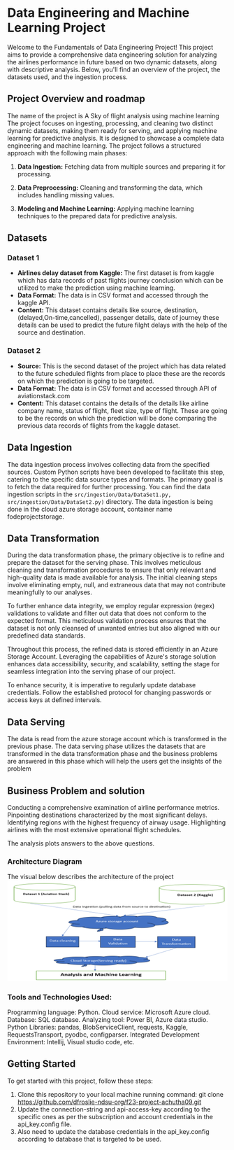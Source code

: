 # Data Engineering and Machine Learning Project

Welcome to the 
Fundamentals of Data Engineering Project! This project aims to provide a comprehensive data engineering solution for analyzing the airlines performance in future based on two dynamic datasets, 
along with descriptive analysis. Below, you'll find an overview of the project, the datasets used, and the ingestion process.

## Project Overview and roadmap
The name of the project is A Sky of flight analysis using machine learning
The project focuses on ingesting, processing, and cleaning two distinct dynamic datasets, making them ready for serving, and applying machine learning for predictive analysis. It is designed to showcase a complete data engineering and machine learning. The project follows a structured approach with the following main phases:

1. **Data Ingestion:** Fetching data from multiple sources and preparing it for processing.

2. **Data Preprocessing:** Cleaning and transforming the data, which includes handling missing values.

3. **Modeling and Machine Learning:** Applying machine learning techniques to the prepared data for predictive analysis.

## Datasets

### Dataset 1

- **Airlines delay dataset from Kaggle:** The first dataset is from kaggle which has data records of past flights journey conclusion which can be utilized to make the prediction using machine learning.
- **Data Format:** The data is in CSV format and accessed through the kaggle API.
- **Content:** This dataset contains details like source, destination, (delayed,On-time,cancelled), passenger details, date of journey these details can be used to predict the future filght delays with the help of the source and destination.

### Dataset 2

- **Source:** This is the second dataset of the project which has data related to the future scheduled flights from place to place these are the records on which the prediction is going to be targeted.
- **Data Format:** The data is in CSV format and accessed through API of aviationstack.com
- **Content:** This dataset contains the details of  the details like airline company name, status of flight, fleet size, type of flight. These are going to be the records on which the prediction will be done comparing the previous data records of flights from the kaggle dataset.   

## Data Ingestion

The data ingestion process involves collecting data from the specified sources. Custom Python scripts have been developed to facilitate this step, catering to the specific data source types and formats. The primary goal is to fetch the data required for further processing. You can find the data ingestion scripts in the `src/ingestion/Data/DataSet1.py, src/ingestion/Data/DataSet2.py)` directory. The data ingestion is being done in the cloud azure storage account, container name fodeprojectstorage.

## Data Transformation

During the data transformation phase, the primary objective is to refine and prepare the dataset for the serving phase. This involves meticulous cleaning and transformation procedures to ensure that only relevant and high-quality data is made available for analysis. The initial cleaning steps involve eliminating empty, null, and extraneous data that may not contribute meaningfully to our analyses.

To further enhance data integrity, we employ regular expression (regex) validations to validate and filter out data that does not conform to the expected format. This meticulous validation process ensures that the dataset is not only cleansed of unwanted entries but also aligned with our predefined data standards.

Throughout this process, the refined data is stored efficiently in an Azure Storage Account. Leveraging the capabilities of Azure's storage solution enhances data accessibility, security, and scalability, setting the stage for seamless integration into the serving phase of our project.

To enhance security, it is imperative to regularly update database credentials. Follow the established protocol for changing passwords or access keys at defined intervals.

## Data Serving

The data is read from the azure storage account which is transformed in the previous phase. 
The data serving phase utilizes the datasets that are transformed in the data transformation phase and the business problems are answered in this phase which will help the users get the insights of the problem

## Business Problem and solution

Conducting a comprehensive examination of airline performance metrics.
Pinpointing destinations characterized by the most significant delays.
Identifying regions with the highest frequency of airway usage.
Highlighting airlines with the most extensive operational flight schedules.

The analysis plots answers to the above questions.


### Architecture Diagram

The visual below describes the architecture of the project
![img_2.png](img_2.png)

### Tools and Technologies Used:

Programming language: Python.
Cloud service: Microsoft Azure cloud.
Database: SQL database.
Analyzing tool: Power BI, Azure data studio.
Python Libraries: pandas, BlobServiceClient, requests, Kaggle, RequestsTransport, pyodbc, configparser.
Integrated Development Environment: Intellij, Visual studio code, etc.
## Getting Started

To get started with this project, follow these steps:

1. Clone this repository to your local machine running command:
 git clone https://github.com/dfroslie-ndsu-org/f23-project-achutha09.git
2. Update the connection-string and api-access-key according to the specific ones as per the subscription and account credentials in the api_key.config file.
3. Also need to update the database credentials in the api_key.config according to database that is targeted to be used.
```bash

